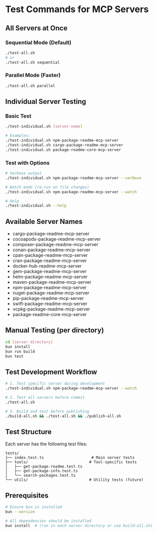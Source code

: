 # Test Commands for MCP Servers

## All Servers at Once

### Sequential Mode (Default)
```bash
./test-all.sh
# or
./test-all.sh sequential
```

### Parallel Mode (Faster)
```bash
./test-all.sh parallel
```

## Individual Server Testing

### Basic Test
```bash
./test-individual.sh [server-name]

# Examples:
./test-individual.sh npm-package-readme-mcp-server
./test-individual.sh cargo-package-readme-mcp-server
./test-individual.sh package-readme-core-mcp-server
```

### Test with Options
```bash
# Verbose output
./test-individual.sh npm-package-readme-mcp-server --verbose

# Watch mode (re-run on file changes)
./test-individual.sh npm-package-readme-mcp-server --watch

# Help
./test-individual.sh --help
```

## Available Server Names
- cargo-package-readme-mcp-server
- cocoapods-package-readme-mcp-server  
- composer-package-readme-mcp-server
- conan-package-readme-mcp-server
- cpan-package-readme-mcp-server
- cran-package-readme-mcp-server
- docker-hub-readme-mcp-server
- gem-package-readme-mcp-server
- helm-package-readme-mcp-server
- maven-package-readme-mcp-server
- npm-package-readme-mcp-server
- nuget-package-readme-mcp-server
- pip-package-readme-mcp-server
- swift-package-readme-mcp-server
- vcpkg-package-readme-mcp-server
- package-readme-core-mcp-server

## Manual Testing (per directory)
```bash
cd [server-directory]
bun install
bun run build
bun test
```

## Test Development Workflow
```bash
# 1. Test specific server during development
./test-individual.sh npm-package-readme-mcp-server --watch

# 2. Test all servers before commit
./test-all.sh

# 3. Build and test before publishing
./build-all.sh && ./test-all.sh && ./publish-all.sh
```

## Test Structure
Each server has the following test files:
```
tests/
├── index.test.ts                     # Main server tests
├── tools/                           # Tool-specific tests
│   ├── get-package-readme.test.ts
│   ├── get-package-info.test.ts
│   └── search-packages.test.ts
└── utils/                           # Utility tests (future)
```

## Prerequisites
```bash
# Ensure bun is installed
bun --version

# All dependencies should be installed
bun install  # (run in each server directory or use build-all.sh)
```